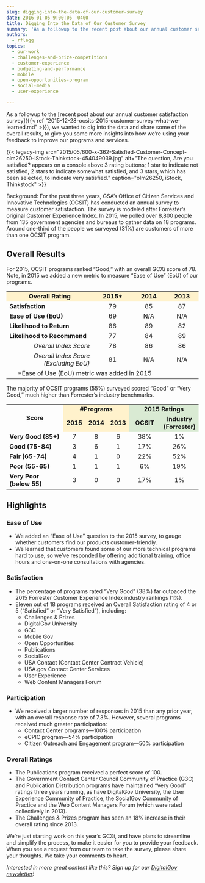 ```yaml
---
slug: digging-into-the-data-of-our-customer-survey
date: 2016-01-05 9:00:06 -0400
title: Digging Into the Data of Our Customer Survey
summary: 'As a followup to the recent post about our annual customer satisfaction survey, we wanted to dig into the data and share some of the overall results, to give you some more insights into how we’re using your feedback to improve our programs and services.'
authors:
  - rflagg
topics:
  - our-work
  - challenges-and-prize-competitions
  - customer-experience
  - budgeting-and-performance
  - mobile
  - open-opportunities-program
  - social-media
  - user-experience

---
```


As a followup to the [recent post about our annual customer satisfaction survey]({{< ref "2015-12-28-ocsits-2015-customer-survey-what-we-learned.md" >}}), we wanted to dig into the data and share some of the overall results, to give you some more insights into how we’re using your feedback to improve our programs and services.

{{< legacy-img src="2015/05/600-x-362-Satisfied-Customer-Concept-olm26250-iStock-Thinkstock-454049039.jpg" alt="The question, Are you satisfied? appears on a console above 3 rating buttons; 1 star to indicate not satisfied, 2 stars to indicate somewhat satisfied, and 3 stars, which has been selected, to indicate very satisfied." caption="olm26250, iStock, Thinkstock" >}} 

Background: For the past three years, GSA’s Office of Citizen Services and Innovative Technologies (OCSIT) has conducted an annual survey to measure customer satisfaction. The survey is modeled after Forrester’s original Customer Experience Index. In 2015, we polled over 8,800 people from 135 government agencies and bureaus to gather data on 18 programs. Around one-third of the people we surveyed (31%) are customers of more than one OCSIT program.

## Overall Results

For 2015, OCSIT programs ranked “Good,” with an overall GCXi score of 78. Note, in 2015 we added a new metric to measure “Ease of Use” (EoU) of our programs.

<table border="0" width="100%" cellspacing="2" cellpadding="2">
  <tr>
    <td align="center" bgcolor="#fff2cc" width="45%"><strong>Overall Rating</strong></td>
    <td align="center" bgcolor="#fff2cc"><strong>2015*</strong></td>
    <td align="center" bgcolor="#fff2cc"><strong>2014</strong></td>
    <td align="center" bgcolor="#fff2cc"><strong>2013</strong></td>
  </tr>
  <tr>
    <td><strong>Satisfaction</strong></td>
    <td align="center">79</td>
    <td align="center">85</td>
    <td align="center">87</td>
  </tr>
  <tr>
    <td><strong>Ease of Use (EoU)</strong></td>
    <td align="center">69</td>
    <td align="center">N/A</td>
    <td align="center">N/A</td>
  </tr>
  <tr>
    <td><strong>Likelihood to Return</strong></td>
    <td align="center">86</td>
    <td align="center">89</td>
    <td align="center">82</td>
  </tr>
  <tr>
    <td><strong>Likelihood to Recommend</strong></td>
    <td align="center">77</td>
    <td align="center">84</td>
    <td align="center">89</td>
  </tr>
  <tr>
    <td align="right"><em>Overall Index Score</em></td>
    <td align="center">78</td>
    <td align="center">86</td>
    <td align="center">86</td>
  </tr>
  <tr>
    <td align="right"><em>Overall Index Score (Excluding EoU)</em></td>
    <td align="center">81</td>
    <td align="center">N/A</td>
    <td align="center">N/A</td>
  </tr>
  <tr>
    <td style="padding-left: 30px" colspan="4">*Ease of Use (EoU) metric was added in 2015</td>
  </tr>
</table>

The majority of OCSIT programs (55%) surveyed scored “Good” or “Very Good,” much higher than Forrester’s industry benchmarks.

<table border="0" width="100%" cellspacing="2" cellpadding="2">
  <tr>
    <td rowspan="2" align="center" width="33%"><strong>Score</strong></td>
    <td colspan="3" align="center" bgcolor="#fff2cc"><strong>#Programs</strong></td>
    <td colspan="2" align="center" bgcolor="#d9ead3"><strong>2015 Ratings</strong></td>
  </tr>
  <tr>
    <td align="center" bgcolor="#fff2cc" width="11%"><strong>2015</strong></td>
    <td align="center" bgcolor="#fff2cc" width="11%"><strong>2014</strong></td>
    <td align="center" bgcolor="#fff2cc" width="11%"><strong>2013</strong></td>
    <td align="center" bgcolor="#d9ead3" width="17%"><strong>OCSIT</strong></td>
    <td align="center" bgcolor="#d9ead3" width="17%"><strong>Industry (Forrester)</strong></td>
  </tr>
  <tr>
    <td><strong>Very Good (85+)</strong></td>
    <td align="center">7</td>
    <td align="center">8</td>
    <td align="center">6</td>
    <td align="center">38%</td>
    <td align="center">1%</td>
  </tr>
  <tr>
    <td><strong>Good (75-84)</strong></td>
    <td align="center">3</td>
    <td align="center">6</td>
    <td align="center">1</td>
    <td align="center">17%</td>
    <td align="center">26%</td>
  </tr>
  <tr>
    <td><strong>Fair (65-74)</strong></td>
    <td align="center">4</td>
    <td align="center">1</td>
    <td align="center">0</td>
    <td align="center">22%</td>
    <td align="center">52%</td>
  </tr>
  <tr>
    <td><strong>Poor (55-65)</strong></td>
    <td align="center">1</td>
    <td align="center">1</td>
    <td align="center">1</td>
    <td align="center">6%</td>
    <td align="center">19%</td>
  </tr>
  <tr>
    <td><strong>Very Poor (below 55)</strong></td>
    <td align="center">3</td>
    <td align="center">0</td>
    <td align="center">0</td>
    <td align="center">17%</td>
    <td align="center">1%</td>
  </tr>
</table>

## Highlights

### Ease of Use

  * We added an “Ease of Use” question to the 2015 survey, to gauge whether customers find our products customer-friendly.
  * We learned that customers found some of our more technical programs hard to use, so we’ve responded by offering additional training, office hours and one-on-one consultations with agencies.

### Satisfaction

  * The percentage of programs rated “Very Good” (38%) far outpaced the 2015 Forrester Customer Experience Index industry rankings (1%).
  * Eleven out of 18 programs received an Overall Satisfaction rating of 4 or 5 (“Satisfied” or “Very Satisfied”), including: 
      * Challenges & Prizes
      * DigitalGov University
      * G3C
      * Mobile Gov
      * Open Opportunities
      * Publications
      * SocialGov
      * USA Contact (Contact Center Contract Vehicle)
      * USA.gov Contact Center Services
      * User Experience
      * Web Content Managers Forum

### Participation

  * We received a larger number of responses in 2015 than any prior year, with an overall response rate of 7.3%. However, several programs received much greater participation: 
      * Contact Center programs—100% participation
      * eCPIC program—54% participation
      * Citizen Outreach and Engagement program—50% participation

### Overall Ratings

  * The Publications program received a perfect score of 100.
  * The Government Contact Center Council Community of Practice (G3C) and Publication Distribution programs have maintained “Very Good” ratings three years running, as have DigitalGov University, the User Experience Community of Practice, the SocialGov Community of Practice and the Web Content Managers Forum (which were rated collectively in 2013).
  * The Challenges & Prizes program has seen an 18% increase in their overall rating since 2013.

We’re just starting work on this year’s GCXi, and have plans to streamline and simplify the process, to make it easier for you to provide your feedback. When you see a request from our team to take the survey, please share your thoughts. We take your comments to heart.

_Interested in more great content like this? Sign up for our [DigitalGov newsletter](https://digital.gov/about/subscribe/)!_
